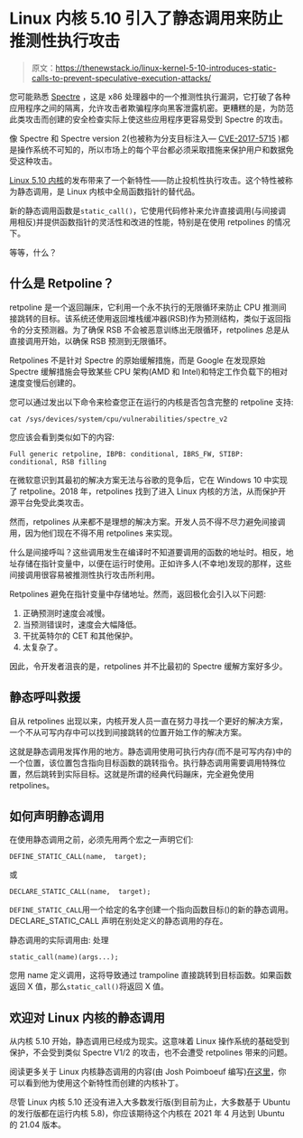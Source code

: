 # Linux 内核 5.10 引入了静态调用来防止推测性执行攻击

> 原文：<https://thenewstack.io/linux-kernel-5-10-introduces-static-calls-to-prevent-speculative-execution-attacks/>

您可能熟悉 [Spectre](https://thenewstack.io/impact-spectre-meltdown-cloud/) ，这是 x86 处理器中的一个推测性执行漏洞，它打破了各种应用程序之间的隔离，允许攻击者欺骗程序向黑客泄露机密。更糟糕的是，为防范此类攻击而创建的安全检查实际上使这些应用程序更容易受到 Spectre 的攻击。

像 Spectre 和 Spectre version 2(也被称为分支目标注入— [CVE-2017-5715](https://cve.mitre.org/cgi-bin/cvename.cgi?name=CVE-2017-5715) )都是操作系统不可知的，所以市场上的每个平台都必须采取措施来保护用户和数据免受这种攻击。

[Linux 5.10 内核](https://www.omgubuntu.co.uk/2020/12/new-linux-5-10-kernel-features)的发布带来了一个新特性——防止投机性执行攻击。这个特性被称为静态调用，是 Linux 内核中全局函数指针的替代品。

新的静态调用函数是`static_call()`，它使用代码修补来允许直接调用(与间接调用相反)并提供函数指针的灵活性和改进的性能，特别是在使用 retpolines 的情况下。

等等，什么？

## 什么是 Retpoline？

retpoline 是一个返回蹦床，它利用一个永不执行的无限循环来防止 CPU 推测间接跳转的目标。该系统还使用返回堆栈缓冲器(RSB)作为预测结构，类似于返回指令的分支预测器。为了确保 RSB 不会被恶意训练出无限循环，retpolines 总是从直接调用开始，以确保 RSB 预测到无限循环。

Retpolines 不是针对 Spectre 的原始缓解措施，而是 Google 在发现原始 Spectre 缓解措施会导致某些 CPU 架构(AMD 和 Intel)和特定工作负载下的相对速度变慢后创建的。

您可以通过发出以下命令来检查您正在运行的内核是否包含完整的 retpoline 支持:

`cat /sys/devices/system/cpu/vulnerabilities/spectre_v2`

您应该会看到类似如下的内容:

`Full generic retpoline, IBPB: conditional, IBRS_FW, STIBP: conditional, RSB filling`

在微软意识到其最初的解决方案无法与谷歌的竞争后，它在 Windows 10 中实现了 retpoline。2018 年，retpolines 找到了进入 Linux 内核的方法，从而保护开源平台免受此类攻击。

然而，retpolines 从来都不是理想的解决方案。开发人员不得不尽力避免间接调用，因为他们现在不得不用 retpolines 来实现。

什么是间接呼叫？这些调用发生在编译时不知道要调用的函数的地址时。相反，地址存储在指针变量中，以便在运行时使用。正如许多人(不幸地)发现的那样，这些间接调用很容易被推测性执行攻击所利用。

Retpolines 避免在指针变量中存储地址。然而，返回极化会引入以下问题:

1.  正确预测时速度会减慢。
2.  当预测错误时，速度会大幅降低。
3.  干扰英特尔的 CET 和其他保护。
4.  太复杂了。

因此，令开发者沮丧的是，retpolines 并不比最初的 Spectre 缓解方案好多少。

## 静态呼叫救援

自从 retpolines 出现以来，内核开发人员一直在努力寻找一个更好的解决方案，一个不从可写内存中可以找到间接跳转的位置开始工作的解决方案。

这就是静态调用发挥作用的地方。静态调用使用可执行内存(而不是可写内存)中的一个位置，该位置包含指向目标函数的跳转指令。执行静态调用需要调用特殊位置，然后跳转到实际目标。这就是所谓的经典代码蹦床，完全避免使用 retpolines。

## 如何声明静态调用

在使用静态调用之前，必须先用两个宏之一声明它们:

```
DEFINE_STATIC_CALL(name,  target);

```

或

```
DECLARE_STATIC_CALL(name,  target);

```

`DEFINE_STATIC_CALL`用一个给定的名字创建一个指向函数目标()的新的静态调用。DECLARE_STATIC_CALL 声明在别处定义的静态调用的存在。

静态调用的实际调用由:
处理

```
static_call(name)(args...);

```

您用 name 定义调用，这将导致通过 trampoline 直接跳转到目标函数。如果函数返回 X 值，那么`static_call()`将返回 X 值。

## 欢迎对 Linux 内核的静态调用

从内核 5.10 开始，静态调用已经成为现实。这意味着 Linux 操作系统的基础受到保护，不会受到类似 Spectre V1/2 的攻击，也不会遭受 retpolines 带来的问题。

阅读更多关于 Linux 内核静态调用的内容(由 Josh Poimboeuf 编写)[在这里](https://lore.kernel.org/patchwork/patch/1136425/)，你可以看到他为使用这个新特性而创建的内核补丁。

尽管 Linux 内核 5.10 还没有进入大多数发行版(到目前为止，大多数基于 Ubuntu 的发行版都在运行内核 5.8)，你应该期待这个内核在 2021 年 4 月达到 Ubuntu 的 21.04 版本。

<svg xmlns:xlink="http://www.w3.org/1999/xlink" viewBox="0 0 68 31" version="1.1"><title>Group</title> <desc>Created with Sketch.</desc></svg>